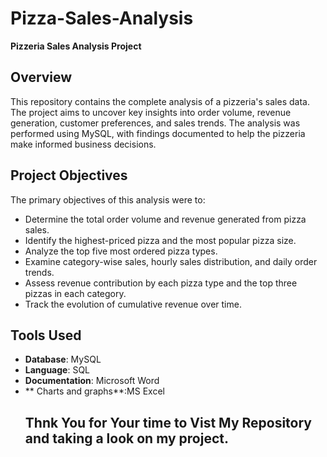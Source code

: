 # Pizza-Sales-Analysis
**Pizzeria Sales Analysis Project**

## Overview
This repository contains the complete analysis of a pizzeria's sales data. The project aims to uncover key insights into order volume, revenue generation, customer preferences, and sales trends. The analysis was performed using MySQL, with findings documented to help the pizzeria make informed business decisions.

## Project Objectives
The primary objectives of this analysis were to:
- Determine the total order volume and revenue generated from pizza sales.
- Identify the highest-priced pizza and the most popular pizza size.
- Analyze the top five most ordered pizza types.
- Examine category-wise sales, hourly sales distribution, and daily order trends.
- Assess revenue contribution by each pizza type and the top three pizzas in each category.
- Track the evolution of cumulative revenue over time.
## Tools Used
- **Database**: MySQL
- **Language**: SQL
- **Documentation**: Microsoft Word
- ** Charts and graphs**:MS Excel
  ## Thnk You for Your time to Vist My Repository and taking a look on my project.
